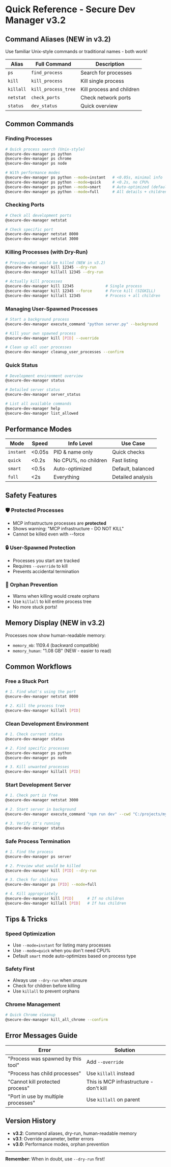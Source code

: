 # Quick Reference - Secure Dev Manager v3.2

## Command Aliases (NEW in v3.2)

Use familiar Unix-style commands or traditional names - both work!

| Alias | Full Command | Description |
|-------|--------------|-------------|
| `ps` | `find_process` | Search for processes |
| `kill` | `kill_process` | Kill single process |
| `killall` | `kill_process_tree` | Kill process and children |
| `netstat` | `check_ports` | Check network ports |
| `status` | `dev_status` | Quick overview |

## Common Commands

### Finding Processes
```bash
# Quick process search (Unix-style)
@secure-dev-manager ps python
@secure-dev-manager ps chrome
@secure-dev-manager ps node

# With performance modes
@secure-dev-manager ps python --mode=instant   # <0.05s, minimal info
@secure-dev-manager ps python --mode=quick     # <0.2s, no CPU%
@secure-dev-manager ps python --mode=smart     # Auto-optimized (default)
@secure-dev-manager ps python --mode=full      # All details + children
```

### Checking Ports
```bash
# Check all development ports
@secure-dev-manager netstat

# Check specific port
@secure-dev-manager netstat 8000
@secure-dev-manager netstat 3000
```

### Killing Processes (with Dry-Run)
```bash
# Preview what would be killed (NEW in v3.2)
@secure-dev-manager kill 12345 --dry-run
@secure-dev-manager killall 12345 --dry-run

# Actually kill processes
@secure-dev-manager kill 12345              # Single process
@secure-dev-manager kill 12345 --force      # Force kill (SIGKILL)
@secure-dev-manager killall 12345           # Process + all children
```

### Managing User-Spawned Processes
```bash
# Start a background process
@secure-dev-manager execute_command "python server.py" --background

# Kill your own spawned process
@secure-dev-manager kill [PID] --override

# Clean up all user processes
@secure-dev-manager cleanup_user_processes --confirm
```

### Quick Status
```bash
# Development environment overview
@secure-dev-manager status

# Detailed server status
@secure-dev-manager server_status

# List all available commands
@secure-dev-manager help
@secure-dev-manager list_allowed
```

## Performance Modes

| Mode | Speed | Info Level | Use Case |
|------|-------|------------|----------|
| `instant` | <0.05s | PID & name only | Quick checks |
| `quick` | <0.2s | No CPU%, no children | Fast listing |
| `smart` | <0.5s | Auto-optimized | Default, balanced |
| `full` | <2s | Everything | Detailed analysis |

## Safety Features

### 🛡️ Protected Processes
- MCP infrastructure processes are **protected**
- Shows warning: "MCP infrastructure - DO NOT KILL"
- Cannot be killed even with --force

### 🔒 User-Spawned Protection
- Processes you start are tracked
- Requires `--override` to kill
- Prevents accidental termination

### 👶 Orphan Prevention
- Warns when killing would create orphans
- Use `killall` to kill entire process tree
- No more stuck ports!

## Memory Display (NEW in v3.2)

Processes now show human-readable memory:
- `memory_mb`: 1109.4 (backward compatible)
- `memory_human`: "1.08 GB" (NEW - easier to read)

## Common Workflows

### Free a Stuck Port
```bash
# 1. Find what's using the port
@secure-dev-manager netstat 8000

# 2. Kill the process tree
@secure-dev-manager killall [PID]
```

### Clean Development Environment
```bash
# 1. Check current status
@secure-dev-manager status

# 2. Find specific processes
@secure-dev-manager ps python
@secure-dev-manager ps node

# 3. Kill unwanted processes
@secure-dev-manager killall [PID]
```

### Start Development Server
```bash
# 1. Check port is free
@secure-dev-manager netstat 3000

# 2. Start server in background
@secure-dev-manager execute_command "npm run dev" --cwd "C:/projects/myapp" --background

# 3. Verify it's running
@secure-dev-manager status
```

### Safe Process Termination
```bash
# 1. Find the process
@secure-dev-manager ps server

# 2. Preview what would be killed
@secure-dev-manager kill [PID] --dry-run

# 3. Check for children
@secure-dev-manager ps [PID] --mode=full

# 4. Kill appropriately
@secure-dev-manager kill [PID]      # If no children
@secure-dev-manager killall [PID]   # If has children
```

## Tips & Tricks

### Speed Optimization
- Use `--mode=instant` for listing many processes
- Use `--mode=quick` when you don't need CPU%
- Default `smart` mode auto-optimizes based on process type

### Safety First
- Always use `--dry-run` when unsure
- Check for children before killing
- Use `killall` to prevent orphans

### Chrome Management
```bash
# Quick Chrome cleanup
@secure-dev-manager kill_all_chrome --confirm
```

## Error Messages Guide

| Error | Solution |
|-------|----------|
| "Process was spawned by this tool" | Add `--override` |
| "Process has child processes" | Use `killall` instead |
| "Cannot kill protected process" | This is MCP infrastructure - don't kill |
| "Port in use by multiple processes" | Use `killall` on parent |

## Version History

- **v3.2**: Command aliases, dry-run, human-readable memory
- **v3.1**: Override parameter, better errors
- **v3.0**: Performance modes, orphan prevention

---

**Remember**: When in doubt, use `--dry-run` first!
